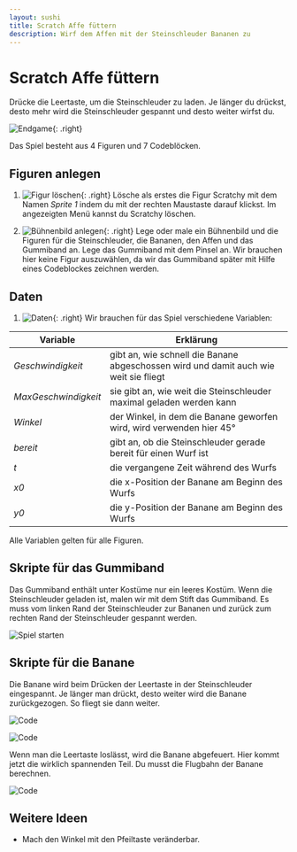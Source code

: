 ```yaml
---
layout: sushi
title: Scratch Affe füttern
description: Wirf dem Affen mit der Steinschleuder Bananen zu
---
```


# Scratch Affe füttern

Drücke die Leertaste, um die Steinschleuder zu laden. Je länger du drückst, desto mehr wird die Steinschleuder gespannt und desto weiter wirfst du.

![Endgame](scratch-slingshot-v3/endgame.png){: .right}

Das Spiel besteht aus 4 Figuren und 7 Codeblöcken.

## Figuren anlegen

1. ![Figur löschen](scratch-slingshot-v3/löschen.png){: .right}
Lösche als erstes die Figur Scratchy mit dem Namen *Sprite 1* indem du mit der rechten Maustaste darauf klickst. Im angezeigten Menü kannst du Scratchy löschen.

1. ![Bühnenbild anlegen](scratch-slingshot-v3/bühne.png){: .right}
Lege oder male ein Bühnenbild und die Figuren für die Steinschleuder, die Bananen, den Affen und das Gummiband an. Lege das Gummiband mit dem Pinsel an. Wir brauchen hier keine Figur auszuwählen, da wir das Gummiband später mit Hilfe eines Codeblockes zeichnen werden.

## Daten

1. ![Daten](scratch-slingshot-v3/daten.png){: .right}
Wir brauchen für das Spiel verschiedene Variablen:

| Variable | Erklärung |
|----|----|
| *Geschwindigkeit* | gibt an, wie schnell die Banane abgeschossen wird und damit auch wie weit sie fliegt |
| *MaxGeschwindigkeit* | sie gibt an, wie weit die Steinschleuder maximal geladen werden kann |
| *Winkel* | der Winkel, in dem die Banane geworfen wird, wird verwenden hier 45° |
| *bereit* | gibt an, ob die Steinschleuder gerade bereit für einen Wurf ist |
| *t* | die vergangene Zeit während des Wurfs |
| *x0* | die x-Position der Banane am Beginn des Wurfs |
| *y0* | die y-Position der Banane am Beginn des Wurfs |
Alle Variablen gelten für alle Figuren.

## Skripte für das Gummiband

Das Gummiband enthält unter Kostüme nur ein leeres Kostüm. Wenn die Steinschleuder geladen ist, malen wir mit dem Stift das Gummiband. Es muss vom linken Rand der Steinschleuder zur Bananen und zurück zum rechten Rand der Steinschleuder gespannt werden.

![Spiel starten](scratch-slingshot-v3/code-gummi.png)
  
## Skripte für die Banane

Die Banane wird beim Drücken der Leertaste in der Steinschleuder eingespannt. Je länger man drückt, desto weiter wird die Banane zurückgezogen. So fliegt sie dann weiter.

![Code](scratch-slingshot-v3/code-banane-1.png)

![Code](scratch-slingshot-v3/code-banane-2.png)

Wenn man die Leertaste loslässt, wird die Banane abgefeuert. Hier kommt jetzt die wirklich spannenden Teil. Du musst die Flugbahn der Banane berechnen.

![Code](scratch-slingshot-v3/code-banane-3.png)

## Weitere Ideen

* Mach den Winkel mit den Pfeiltaste veränderbar.